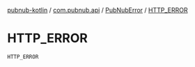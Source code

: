 [pubnub-kotlin](../../index.md) / [com.pubnub.api](../index.md) / [PubNubError](index.md) / [HTTP_ERROR](./-h-t-t-p_-e-r-r-o-r.md)

# HTTP_ERROR

`HTTP_ERROR`